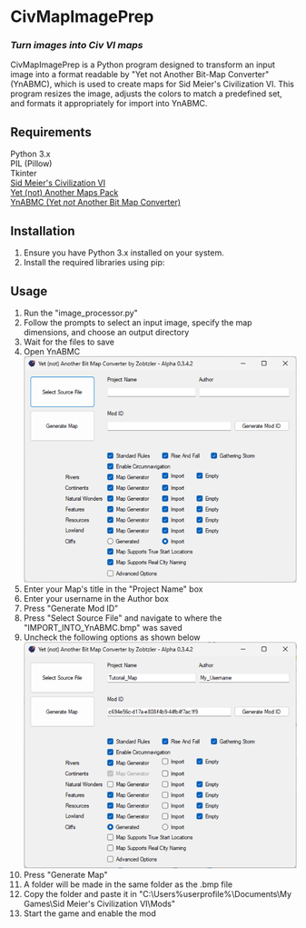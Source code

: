# CivMapImagePrep
### ***Turn images into Civ VI maps***
CivMapImagePrep is a Python program designed to transform an input image into a format readable by "Yet not Another Bit-Map Converter" (YnABMC), which is used to create maps for Sid Meier's Civilization VI. This program resizes the image, adjusts the colors to match a predefined set, and formats it appropriately for import into YnABMC.

## Requirements
Python 3.x \
PIL (Pillow) \
Tkinter \
[Sid Meier's Civilization VI](https://store.steampowered.com/app/289070/Sid_Meiers_Civilization_VI/) \
[Yet (not) Another Maps Pack](https://github.com/seelingcat/Civ6-YnAMP) \
[YnABMC (Yet *not* Another Bit Map Converter)](https://github.com/Zobtzler/YnABMC)

## Installation
1. Ensure you have Python 3.x installed on your system.
2. Install the required libraries using pip:

## Usage
1. Run the "image_processor.py"
2. Follow the prompts to select an input image, specify the map dimensions, and choose an output directory
3. Wait for the files to save
4. Open YnABMC \
   ![YnABMC on Startup](https://raw.githubusercontent.com/NylonTG/CivMapImagePrep/main/assets/ynabmcstartup.png)
6. Enter your Map's title in the "Project Name" box
7. Enter your username in the Author box
8. Press "Generate Mod ID"
9. Press "Select Source File" and navigate to where the "IMPORT_INTO_YnABMC.bmp" was saved
10. Uncheck the following options as shown below \
    ![YnABMC open with all the "Import" checkboxes unchecked, Map Supports True Start Location and Real City Naming unchecked, and "Map Generator" next to "Natural Wonders" unchecked](https://raw.githubusercontent.com/NylonTG/CivMapImagePrep/main/assets/ynabmcsample.png)
11. Press "Generate Map"
12. A folder will be made in the same folder as the .bmp file
13. Copy the folder and paste it in "C:\Users\%userprofile%\Documents\My Games\Sid Meier's Civilization VI\Mods"
14. Start the game and enable the mod
